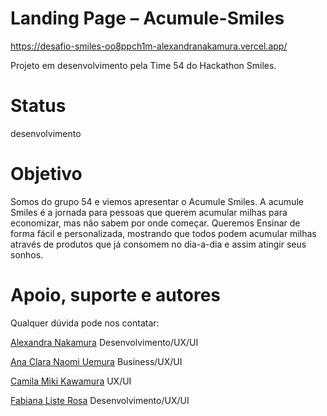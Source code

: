 # Landing Page – Acumule-Smiles

https://desafio-smiles-oo8ppch1m-alexandranakamura.vercel.app/

Projeto em desenvolvimento pela Time 54 do Hackathon Smiles. 

# Status
desenvolvimento

# Objetivo
Somos do grupo 54 e viemos apresentar o Acumule Smiles. 
A acumule Smiles é a jornada para pessoas que querem acumular milhas para economizar, mas não sabem por onde começar. 
Queremos Ensinar de forma fácil e personalizada, mostrando que todos podem acumular milhas através de produtos que já consomem no dia-a-dia e assim atingir seus sonhos. 



# Apoio, suporte e autores
Qualquer dúvida pode nos contatar:

[Alexandra Nakamura](https://www.linkedin.com/in/alexandra-nakamura/)
Desenvolvimento/UX/UI

[Ana Clara Naomi Uemura](https://www.linkedin.com/in/acnuemura/)
Business/UX/UI

[Camila Miki Kawamura](https://www.linkedin.com/in/camilamikikawamura/)
UX/UI

[Fabiana Liste Rosa](https://www.linkedin.com/in/fabiana-liste-rosa-1948a4158/)
Desenvolvimento/UX/UI
